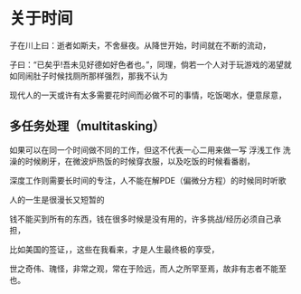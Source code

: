 # 关于时间

子在川上曰：逝者如斯夫，不舍昼夜。从降世开始，时间就在不断的流动，

子曰：“已矣乎!吾未见好德如好色者也。”，同理，倘若一个人对于玩游戏的渴望就如同闹肚子时候找厕所那样强烈，那我不认为

现代人的一天或许有太多需要花时间而必做不可的事情，吃饭喝水，便意尿意，

## 多任务处理（multitasking）
如果可以在同一个时间做不同的工作，但这不代表一心二用来做一写
浮浅工作
洗澡的时候刷牙，在微波炉热饭的时候穿衣服，以及吃饭的时候看番剧，

深度工作则需要长时间的专注，人不能在解PDE（偏微分方程）的时候同时听歌

人的一生是很漫长又短暂的

钱不能买到所有的东西，钱在很多时候是没有用的，许多挑战/经历必须自己承担，

比如美国的签证，，这些在我看来，才是人生最终极的享受，

世之奇伟、瑰怪，非常之观，常在于险远，而人之所罕至焉，故非有志者不能至也。